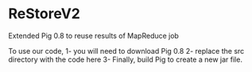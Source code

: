 # ReStoreV2
Extended Pig 0.8 to reuse results of MapReduce job

To use our code, 
1- you will need to download Pig 0.8
2- replace the src directory with the code here
3- Finally, build Pig to create a new jar file.
